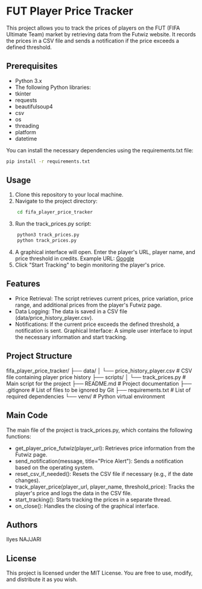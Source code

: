 # FUT Player Price Tracker

This project allows you to track the prices of players on the FUT (FIFA Ultimate Team) market by retrieving data from the Futwiz website. It records the prices in a CSV file and sends a notification if the price exceeds a defined threshold.

## Prerequisites

- Python 3.x
- The following Python libraries:
 - tkinter
 - requests
 - beautifulsoup4
 - csv
 - os
 - threading
 - platform
 - datetime

You can install the necessary dependencies using the requirements.txt file:
```bash
pip install -r requirements.txt
```

## Usage

1. Clone this repository to your local machine.
2. Navigate to the project directory:
```bash
    cd fifa_player_price_tracker
```
3. Run the track_prices.py script:
```bash
    python3 track_prices.py 
    python track_prices.py
```
4. A graphical interface will open. Enter the player's URL, player name, and price threshold in credits. 
    Example URL: [Google](https://www.futwiz.com/en/fc25/player/sandro-tonali/19121)
5. Click "Start Tracking" to begin monitoring the player's price.

## Features

- Price Retrieval: The script retrieves current prices, price variation, price range, and additional prices from the player's Futwiz page.
- Data Logging: The data is saved in a CSV file (data/price_history_player.csv).
- Notifications: If the current price exceeds the defined threshold, a notification is sent.
Graphical Interface: A simple user interface to input the necessary information and start tracking.

## Project Structure

fifa_player_price_tracker/
├── data/
│   └── price_history_player.csv   # CSV file containing player price history
├── scripts/
│   └── track_prices.py            # Main script for the project
├── README.md                      # Project documentation
├── .gitignore                     # List of files to be ignored by Git
├── requirements.txt               # List of required dependencies
└── venv/                          # Python virtual environment

## Main Code

The main file of the project is track_prices.py, which contains the following functions:

- get_player_price_futwiz(player_url): Retrieves price information from the Futwiz page.
- send_notification(message, title="Price Alert"): Sends a notification based on the operating system.
- reset_csv_if_needed(): Resets the CSV file if necessary (e.g., if the date changes).
- track_player_price(player_url, player_name, threshold_price): Tracks the player's price and logs the data in the CSV file.
- start_tracking(): Starts tracking the prices in a separate thread.
- on_close(): Handles the closing of the graphical interface.

## Authors

Ilyes NAJJARI

## License

This project is licensed under the MIT License. You are free to use, modify, and distribute it as you wish.
